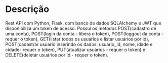# Descrição

Rest API com Python, Flask, com banco de dados SQLAlchemy e JWT que disponibiliza um token de acesso. Possui os métodos POST(cadastro de uma conta), POST(login da conta - libera o token), POST(loggout da conta - requer o token), GET(listar todos os usuários e listar usuários por id), POST(cadastrar usuario inserindo os dados: usuario_id, nome, idade e cidade- requer o token), PUT(atualizar usuários - requer o token) e DELETE(deletar usuários por id - requer o token).
